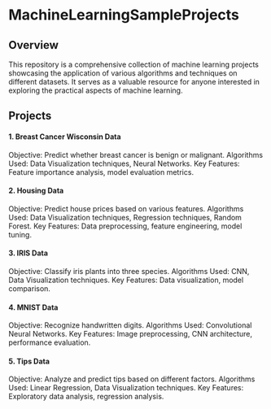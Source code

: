 # MachineLearningSampleProjects
## Overview
This repository is a comprehensive collection of machine learning projects showcasing the application of various algorithms and techniques on different datasets.
 It serves as a valuable resource for anyone interested in exploring the practical aspects of machine learning.

## Projects
#### 1. Breast Cancer Wisconsin Data
Objective: Predict whether breast cancer is benign or malignant.
Algorithms Used: Data Visualization techniques, Neural Networks.
Key Features: Feature importance analysis, model evaluation metrics.
#### 2. Housing Data
Objective: Predict house prices based on various features.
Algorithms Used: Data Visualization techniques, Regression techniques, Random Forest.
Key Features: Data preprocessing, feature engineering, model tuning.
#### 3. IRIS Data
Objective: Classify iris plants into three species.
Algorithms Used: CNN, Data Visualization techniques.
Key Features: Data visualization, model comparison.
#### 4. MNIST Data
Objective: Recognize handwritten digits.
Algorithms Used: Convolutional Neural Networks.
Key Features: Image preprocessing, CNN architecture, performance evaluation.
#### 5. Tips Data
Objective: Analyze and predict tips based on different factors.
Algorithms Used: Linear Regression, Data Visualization techniques.
Key Features: Exploratory data analysis, regression analysis.
